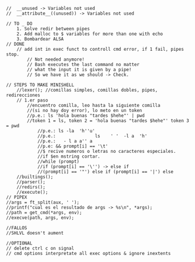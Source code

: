 	
	//  __unused -> Variables not used
	//  __attribute__((unused)) -> Variables not used
	
	// TO _ DO
		1. Solve redir between pipes
		2. Add malloc to $ variables for more than one with echo
		3. Bombardear ALSA
	// DONE
		// add int in exec funct to controll cmd error, if 1 fail, pipes stop.
			// Not needed anymore!
			// Bash executes the last command no matter 
			// what the input it is given by a pipe!
			// So we have it as we should -> Check.

	// STEPS TO MAKE MINISHELL
		//lexer(); //comillas simples, comillas dobles, pipes, redirecciones
		// 1.er paso
			//encuentro comilla, leo hasta la siguiente comilla 
			//(si no hay doy error), lo meto en un token
			//p.e.: ls 'hola buenas "tardes $hehe"' | pwd 
			//token 1 = ls, token 2 = 'hola buenas "tardes $hehe"' token 3 = pwd
				//p.e.: ls -la  'h''u'
				//p.e.:               ls    ' '  -l a  'h'
				//p.e.:   - l a a'' a
				//p.e: && prompt[i] == '\t'
				//$ recive numeros o letras no caracteres especiales. 
				//if $en mstring cortar.
				//while (prompt)
				//if (prompt[i] == '\'') -> else if 
				//(prompt[i] == '"') else if (prompt[i] == '|') else
		//builtings();
		//parser();
		//redirs();
		//execute();
	// PIPEX
	//args = ft_split(aux, ' ');
	//printf("cual es el resultado de args -> %s\n", *args);
	//path = get_cmd(*args, env);
	//execve(path, args, env);

	//FALLOS
	//SHLVL doesn't aument

	//OPTIONAL
	// delete ctrl c on signal
	// cmd options interpretate all exec options & ignore inextents
